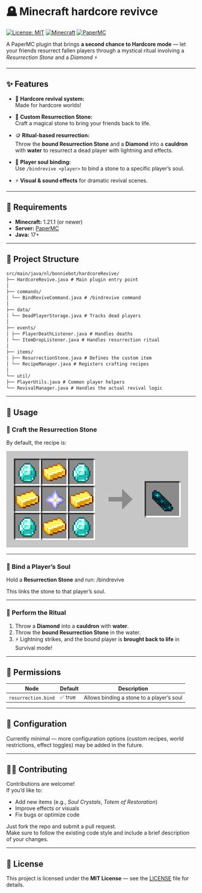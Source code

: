 # 🪦 Minecraft hardcore revivce

[![License: MIT](https://img.shields.io/badge/License-MIT-yellow.svg)](LICENSE)
[![Minecraft](https://img.shields.io/badge/Minecraft-1.21.1-blue.svg)](https://www.minecraft.net/)
[![PaperMC](https://img.shields.io/badge/Server-Paper-blueviolet.svg)](https://papermc.io)

A PaperMC plugin that brings **a second chance to Hardcore mode** — let your friends resurrect fallen players through a mystical ritual involving a *Resurrection Stone* and a *Diamond* ⚡

---

## ✨ Features

- 🧍 **Hardcore revival system:**  
  Made for hardcore worlds!

- 💎 **Custom Resurrection Stone:**  
  Craft a magical stone to bring your friends back to life.

- 🪙 **Ritual-based resurrection:**  
  Throw the **bound Resurrection Stone** and a **Diamond** into a **cauldron** with **water** to resurrect a dead player with lightning and effects.

- 🧾 **Player soul binding:**  
  Use `/bindrevive <player>` to bind a stone to a specific player’s soul.

- ⚡ **Visual & sound effects** for dramatic revival scenes.

---

## 🧰 Requirements

- **Minecraft:** 1.21.1 (or newer)  
- **Server:** [PaperMC](https://papermc.io)  
- **Java:** 17+

---

## 🧱 Project Structure
```
src/main/java/nl/bonniebot/hardcoreRevive/
├── HardcoreRevive.java # Main plugin entry point
│
├── commands/
│ └── BindReviveCommand.java # /bindrevive command
│
├── data/
│ └── DeadPlayerStorage.java # Tracks dead players
│
├── events/
│ ├── PlayerDeathListener.java # Handles deaths
│ └── ItemDropListener.java # Handles resurrection ritual
│
├── items/
│ ├── ResurrectionStone.java # Defines the custom item
│ └── RecipeManager.java # Registers crafting recipes
│
└── util/
├── PlayerUtils.java # Common player helpers
└── RevivalManager.java # Handles the actual revival logic
```
---

## 🧙 Usage

### 🔹 Craft the Resurrection Stone

By default, the recipe is:

![Resurrection Stone Recipe](img/crafting_recepie_reserection_stone.png)

---

### 🔹 Bind a Player’s Soul

Hold a **Resurrection Stone** and run:
/bindrevive <playername>

This links the stone to that player’s soul.

---

### 🔹 Perform the Ritual

1. Throw  a **Diamond** into a **cauldron** with **water**.  
2. Throw the **bound Resurrection Stone** in the water.  
3. ⚡ Lightning strikes, and the bound player is **brought back to life** in Survival mode!

---

## 🔐 Permissions

| Node | Default | Description |
|------|----------|-------------|
| `resurrection.bind` | ✅ true | Allows binding a stone to a player’s soul |

---

## 🔧 Configuration

Currently minimal — more configuration options (custom recipes, world restrictions, effect toggles) may be added in the future.

---

## 🧑‍💻 Contributing

Contributions are welcome!  
If you’d like to:
- Add new items (e.g., *Soul Crystals*, *Totem of Restoration*)  
- Improve effects or visuals  
- Fix bugs or optimize code  

Just fork the repo and submit a pull request.  
Make sure to follow the existing code style and include a brief description of your changes.

---

## 🧾 License

This project is licensed under the **MIT License** — see the [LICENSE](LICENSE) file for details.
